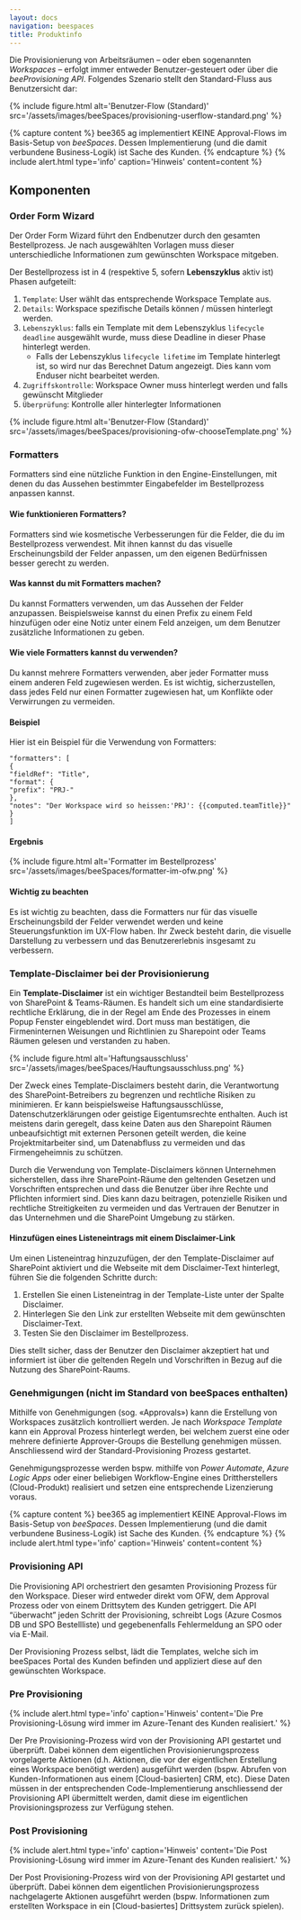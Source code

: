```yaml
---
layout: docs
navigation: beespaces
title: Produktinfo
---
```


Die Provisionierung von Arbeitsräumen – oder eben sogenannten *Workspaces* – erfolgt immer entweder Benutzer-gesteuert oder über die *beeProvisioning API*.
Folgendes Szenario stellt den Standard-Fluss aus Benutzersicht dar:

{% include figure.html alt='Benutzer-Flow (Standard)' src='/assets/images/beeSpaces/provisioning-userflow-standard.png' %}

{% capture content %}
bee365 ag implementiert KEINE Approval-Flows im Basis-Setup von *beeSpaces*. Dessen Implementierung (und die damit verbundene Business-Logik) ist Sache des Kunden.
{% endcapture %}
{% include alert.html type='info' caption='Hinweis' content=content %}

## Komponenten
### Order Form Wizard

Der Order Form Wizard führt den Endbenutzer durch den gesamten Bestellprozess. Je nach ausgewählten Vorlagen muss dieser unterschiedliche Informationen zum gewünschten Workspace mitgeben. 

Der Bestellprozess ist in 4 (respektive 5, sofern **Lebenszyklus** aktiv ist) Phasen aufgeteilt:
1. `Template`: User wählt das entsprechende Workspace Template aus.
2. `Details`: Workspace spezifische Details können  / müssen hinterlegt werden. 
3. `Lebenszyklus`: falls ein Template mit dem Lebenszyklus `lifecycle deadline` ausgewählt wurde, muss diese Deadline in dieser Phase hinterlegt werden. 
    * Falls der Lebenszyklus `lifecycle lifetime` im Template hinterlegt ist, so wird nur das Berechnet Datum angezeigt. Dies kann vom Enduser nicht bearbeitet werden. 
4. `Zugriffskontrolle`: Workspace Owner muss hinterlegt werden und falls gewünscht Mitglieder
5. `Überprüfung`: Kontrolle aller hinterlegter Informationen


{% include figure.html alt='Benutzer-Flow (Standard)' src='/assets/images/beeSpaces/provisioning-ofw-chooseTemplate.png' %}

### Formatters

Formatters sind eine nützliche Funktion in den Engine-Einstellungen, mit denen du das Aussehen bestimmter Eingabefelder im Bestellprozess anpassen kannst. 

#### Wie funktionieren Formatters?

Formatters sind wie kosmetische Verbesserungen für die Felder, die du im Bestellprozess verwendest. Mit ihnen kannst du das visuelle Erscheinungsbild der Felder anpassen, um den eigenen Bedürfnissen besser gerecht zu werden. 

#### Was kannst du mit Formatters machen?

Du kannst Formatters verwenden, um das Aussehen der Felder anzupassen. Beispielsweise kannst du einen Prefix zu einem Feld hinzufügen oder eine Notiz unter einem Feld anzeigen, um dem Benutzer zusätzliche Informationen zu geben.

#### Wie viele Formatters kannst du verwenden?

Du kannst mehrere Formatters verwenden, aber jeder Formatter muss einem anderen Feld zugewiesen werden. Es ist wichtig, sicherzustellen, dass jedes Feld nur einen Formatter zugewiesen hat, um Konflikte oder Verwirrungen zu vermeiden.

#### Beispiel

Hier ist ein Beispiel für die Verwendung von Formatters:

~~~
"formatters": [
{
"fieldRef": "Title",
"format": {
"prefix": "PRJ-"
},
"notes": "Der Workspace wird so heissen:'PRJ': {{computed.teamTitle}}"
}
]
~~~

#### Ergebnis
{% include figure.html alt='Formatter im Bestellprozess' src='/assets/images/beeSpaces/formatter-im-ofw.png' %}

#### Wichtig zu beachten

Es ist wichtig zu beachten, dass die Formatters nur für das visuelle Erscheinungsbild der Felder verwendet werden und keine Steuerungsfunktion im UX-Flow haben. Ihr Zweck besteht darin, die visuelle Darstellung zu verbessern und das Benutzererlebnis insgesamt zu verbessern.


### Template-Disclaimer bei der Provisionierung

Ein **Template-Disclaimer** ist ein wichtiger Bestandteil beim Bestellprozess von SharePoint & Teams-Räumen. Es handelt sich um eine standardisierte rechtliche Erklärung, die in der Regel am Ende des Prozesses in einem Popup Fenster eingeblendet wird. Dort muss man bestätigen, die Firmeninternen Weisungen und Richtlinien zu Sharepoint oder Teams Räumen gelesen und verstanden zu haben.

{% include figure.html alt='Haftungsausschluss' src='/assets/images/beeSpaces/Hauftungsausschluss.png' %}

Der Zweck eines Template-Disclaimers besteht darin, die Verantwortung des SharePoint-Betreibers zu begrenzen und rechtliche Risiken zu minimieren. Er kann beispielsweise Haftungsausschlüsse, Datenschutzerklärungen oder geistige Eigentumsrechte enthalten. Auch ist meistens darin geregelt, dass keine Daten aus den Sharepoint Räumen unbeaufsichtigt mit externen Personen geteilt werden, die keine Projektmitarbeiter sind, um Datenabfluss zu vermeiden und das Firmengeheimnis zu schützen.

Durch die Verwendung von Template-Disclaimers können Unternehmen sicherstellen, dass ihre SharePoint-Räume den geltenden Gesetzen und Vorschriften entsprechen und dass die Benutzer über ihre Rechte und Pflichten informiert sind. Dies kann dazu beitragen, potenzielle Risiken und rechtliche Streitigkeiten zu vermeiden und das Vertrauen der Benutzer in das Unternehmen und die SharePoint Umgebung zu stärken.

#### Hinzufügen eines Listeneintrags mit einem Disclaimer-Link

Um einen Listeneintrag hinzuzufügen, der den Template-Disclaimer auf SharePoint aktiviert und die Webseite mit dem Disclaimer-Text hinterlegt, führen Sie die folgenden Schritte durch:

1. Erstellen Sie einen Listeneintrag in der Template-Liste unter der Spalte Disclaimer.
2. Hinterlegen Sie den Link zur erstellten Webseite mit dem gewünschten Disclaimer-Text.
3. Testen Sie den Disclaimer im Bestellprozess.

Dies stellt sicher, dass der Benutzer den Disclaimer akzeptiert hat und informiert ist über die geltenden Regeln und Vorschriften in Bezug auf die Nutzung des SharePoint-Raums.


### Genehmigungen (nicht im Standard von beeSpaces enthalten)
Mithilfe von Genehmigungen (sog. «Approvals») kann die Erstellung von Workspaces zusätzlich kontrolliert werden. Je nach *Workspace Template* kann ein Approval Prozess hinterlegt werden, bei welchem zuerst eine oder mehrere definierte Approver-Groups die Bestellung genehmigen müssen. Anschliessend wird der Standard-Provisioning Prozess gestartet.

Genehmigungsprozesse werden bspw. mithilfe von *Power Automate*, *Azure Logic Apps* oder einer beliebigen Workflow-Engine eines Drittherstellers (Cloud-Produkt) realisiert und setzen eine entsprechende Lizenzierung voraus.

{% capture content %}
bee365 ag implementiert KEINE Approval-Flows im Basis-Setup von *beeSpaces*. Dessen Implementierung (und die damit verbundene Business-Logik) ist Sache des Kunden.
{% endcapture %}
{% include alert.html type='info' caption='Hinweis' content=content %}


### Provisioning API
Die Provisioning API orchestriert den gesamten Provisioning Prozess für den Workspace. Dieser wird entweder direkt vom OFW, dem Approval Prozess oder von einem Drittsytem des Kunden getriggert. 
Die API “überwacht” jeden Schritt der Provisioning, schreibt Logs (Azure Cosmos DB und SPO Bestellliste) und gegebenenfalls Fehlermeldung an SPO oder via E-Mail. 

Der Provisioning Prozess selbst, lädt die Templates, welche sich im beeSpaces Portal des Kunden befinden und appliziert diese auf den gewünschten Workspace. 

### Pre Provisioning
{% include alert.html type='info' caption='Hinweis' content='Die Pre Provisioning-Lösung wird immer im Azure-Tenant des Kunden realisiert.' %}
 
Der Pre Provisioning-Prozess wird von der Provisioning API gestartet und überprüft. Dabei können dem eigentlichen Provisionierungsprozess vorgelagerte Aktionen (d.h. Aktionen, die vor der eigentlichen Erstellung eines Workspace benötigt werden) ausgeführt werden (bspw. Abrufen von Kunden-Informationen aus einem [Cloud-basierten] CRM, etc). Diese Daten müssen in der entsprechenden Code-Implementierung anschliessend der Provisioning API übermittelt werden, damit diese im eigentlichen Provisioningsprozess zur Verfügung stehen.

### Post Provisioning
{% include alert.html type='info' caption='Hinweis' content='Die Post Provisioning-Lösung wird immer im Azure-Tenant des Kunden realisiert.' %}

Der Post Provisioning-Prozess wird von der Provisioning API gestartet und überprüft. Dabei können dem eigentlichen Provisionierungsprozess nachgelagerte Aktionen ausgeführt werden (bspw. Informationen zum erstellten Workspace in ein [Cloud-basiertes] Drittsystem zurück spielen).
